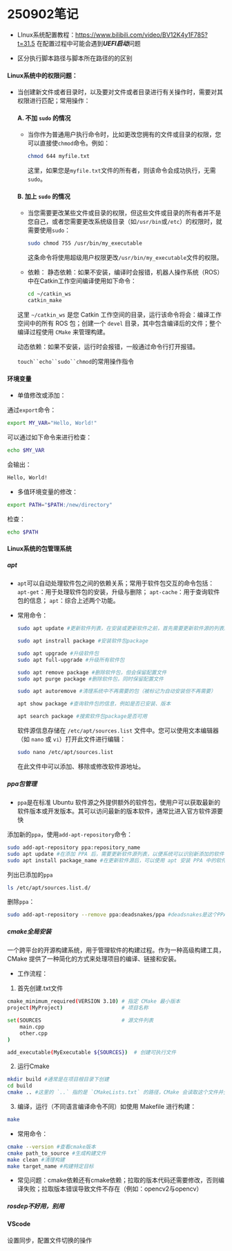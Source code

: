 # 250902笔记

- LInux系统配置教程：https://www.bilibili.com/video/BV12K4y1F785?t=31.5
  在配置过程中可能会遇到***UEFI启动***问题

- 区分执行脚本路径与脚本所在路径的的区别

#### Linux系统中的权限问题：
- 当创建新文件或者目录时，以及要对文件或者目录进行有关操作时，需要对其权限进行匹配；常用操作：

  #### A. **不加 `sudo` 的情况**

  - 当你作为普通用户执行命令时，比如更改您拥有的文件或目录的权限，您可以直接使`chmod`命令。例如：

    ``` bash
    chmod 644 myfile.txt
    ```

    这里，如果您是`myfile.txt`文件的所有者，则该命令会成功执行，无需`sudo`。

  #### B. **加上 `sudo` 的情况**

  - 当您需要更改某些文件或目录的权限，但这些文件或目录的所有者并不是您自己，或者您需要更改系统级目录（如`/usr/bin`或`/etc`）的权限时，就需要使用`sudo`：

    ```bash
    sudo chmod 755 /usr/bin/my_executable
    ```

    这条命令将使用超级用户权限更改`/usr/bin/my_executable`文件的权限。
    
  - 依赖：
    静态依赖：如果不安装，编译时会报错，机器人操作系统（ROS）中在Catkin工作空间编译使用如下命令：

    ```bash
    cd ~/catkin_ws
    catkin_make
    ```

   这里 `~/catkin_ws` 是您 Catkin 工作空间的目录，运行该命令将会：编译工作空间中的所有 ROS 包；创建一个 `devel` 目录，其中包含编译后的文件；整个编译过程使用 `CMake` 来管理构建。
  
  动态依赖：如果不安装，运行时会报错，一般通过命令行打开报错。

  `touch``echo``sudo``chmod`的常用操作指令

#### 环境变量
- 单值修改或添加：

通过`export`命令：

 ```bash 
 export MY_VAR="Hello, World!"
 ```

可以通过如下命令来进行检查：

```bash
echo $MY_VAR
```

会输出：

```bash
Hello, World!
```

- 多值环境变量的修改：

```bash
export PATH="$PATH:/new/directory"
```

检查：

```bash
echo $PATH
```

#### Linux系统的包管理系统

##### apt
- `apt`可以自动处理软件包之间的依赖关系；常用于软件包交互的命令包括：
  `apt-get`：用于处理软件包的安装，升级与删除；
  `apt-cache`：用于查询软件包的信息；
  `apt`：综合上述两个功能。
- 常用命令：

  ```bash
  sudo apt update #更新软件列表，在安装或更新软件之前，首先需要更新软件源的列表。确保您的系统上的软件源信息是最新的。
  ```

  ```bash
  sudo apt instrall package #安装软件包package
  ```

  ```bash
  sudo apt upgrade #升级软件包
  sudo apt full-upgrade #升级所有软件包
  ```

  ```bash
  sudo apt remove package #删除软件包，但会保留配置文件
  sudo apt purge package #删除软件包，同时保留配置文件
  ```

  ```bash
  sudo apt autoremove #清理系统中不再需要的包（被标记为自动安装但不再需要）
  ```

  ```bash
  apt show package #查询软件包的信息，例如是否已安装、版本
  ```

  ```bash 
  apt search package #搜索软件包package是否可用
  ```

  软件源信息存储在 `/etc/apt/sources.list` 文件中。您可以使用文本编辑器（如 `nano` 或 `vi`）打开此文件进行编辑：

  ```bash
  sudo nano /etc/apt/sources.list
  ```

  在此文件中可以添加、移除或修改软件源地址。

##### ppa包管理

- `ppa`是在标准 Ubuntu 软件源之外提供额外的软件包，使用户可以获取最新的软件版本或开发版本。其可以访问最新的版本软件，通常比进入官方软件源要快

添加新的`ppa`，使用`add-apt-repository`命令：

```bash
sudo add-apt-repository ppa:repository_name
sudo apt update #在添加 PPA 后，需要更新软件源列表，以便系统可以识别新添加的软件包
sudo apt install package_name #在更新软件源后，可以使用 apt 安装 PPA 中的软件包。
```

列出已添加的`ppa`

```bash
ls /etc/apt/sources.list.d/
```

删除`ppa`：

```bash
sudo add-apt-repository --remove ppa:deadsnakes/ppa #deadsnakes是这个PPA的用户名，而ppa是PPA 名称
```

##### cmake全局安装

  一个跨平台的开源构建系统，用于管理软件的构建过程。作为一种高级构建工具，CMake 提供了一种简化的方式来处理项目的编译、链接和安装。

- 工作流程：

1. 首先创建.txt文件

```bash
cmake_minimum_required(VERSION 3.10) # 指定 CMake 最小版本
project(MyProject)                   # 项目名称

set(SOURCES                          # 源文件列表
    main.cpp
    other.cpp
)

add_executable(MyExecutable ${SOURCES})  # 创建可执行文件
```

2. 运行Cmake

```bash
mkdir build #通常是在项目根目录下创建
cd build
cmake .. #这里的 `..` 指的是 `CMakeLists.txt` 的路径，CMake 会读取这个文件并生成相应的构建文件。
```

3. 编译，运行（不同语言编译命令不同）如使用 Makefile 进行构建：

```bash
make
```

- 常用命令：

```bash
cmake --version #查看cmake版本
cmake path_to_source #生成构建文件
make clean #清理构建
make target_name #构建特定目标
```

- 常见问题：cmake依赖还有cmake依赖；拉取的版本代码还需要修改，否则编译失败；拉取版本错误导致文件不存在（例如：opencv2与opencv）

##### rosdep不好用，别用

#### VScode

设置同步，配置文件切换的操作

